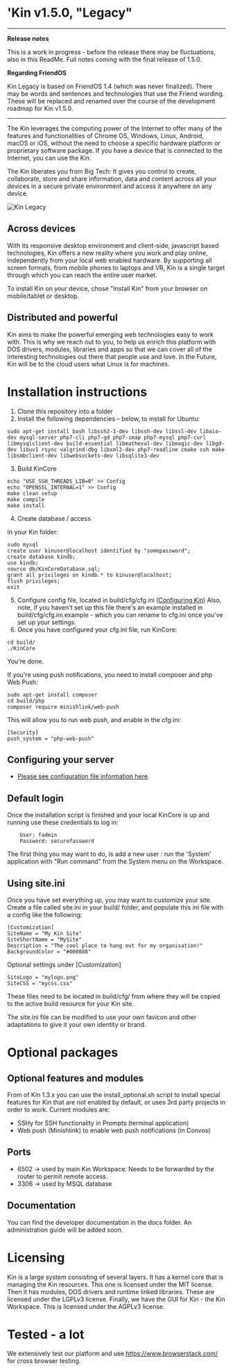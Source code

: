 'Kin v1.5.0, "Legacy"
==========================

---
**Release notes**

This is a work in progress - before the release there may be fluctuations, also 
in this ReadMe. Full notes coming with the final release of 1.5.0.

**Regarding FriendOS**

Kin Legacy is based on FriendOS 1.4 (which was never finalized). There may be 
words and sentences and technologies that use the Friend wording. These will be
replaced and renamed over the course of the development roadmap for Kin v1.5.0.

---

The Kin leverages the computing power of the Internet to offer many of the features and functionalities of Chrome OS, Windows, Linux, Android, macOS or iOS, without the need to choose a specific hardware platform or proprietary software package. If you have a device that is connected to the Internet, you can use the Kin.

The Kin liberates you from Big Tech:  It gives you control to create, collaborate, store and share information, data and content across all your devices in a secure private environment and access it anywhere on any device.

![Kin Legacy](https://os-kin.com/BG.jpg)

Across devices
--------------

With its responsive desktop environment and client-side, javascript based technologies, Kin offers a new reality where you work and play online, independently from your local web enabled hardware. By supporting all screen formats, from mobile phones to laptops and VR, Kin is a single target through which you can reach the entire user market.

To install Kin on your device, chose "Install Kin" from your browser on mobile/tablet or desktop.

Distributed and powerful
------------------------

Kin aims to make the powerful emerging web technologies easy to work with. This is why we reach out to you, to help us enrich this platform with DOS drivers, modules, libraries and apps so that we can cover all of the interesting technologies out there that people use and love.
In the Future, Kin will be to the cloud users what Linux is for machines.

Installation instructions
=========================

1. Clone this repository into a folder
2. Install the following dependencies – below, to install for Ubuntu:

```
sudo apt-get install bash libssh2-1-dev libssh-dev libssl-dev libaio-dev mysql-server php7-cli php7-gd php7-imap php7-mysql php7-curl libmysqlclient-dev build-essential libmatheval-dev libmagic-dev libgd-dev libuv1 rsync valgrind-dbg libxml2-dev php7-readline cmake ssh make libsmbclient-dev libwebsockets-dev libsqlite3-dev
```

3. Build KinCore

```
echo "USE_SSH_THREADS_LIB=0" >> Config
echo "OPENSSL_INTERNAL=1" >> Config
make clean setup
make compile
make install
```

4. Create database / access

In your Kin folder:

```
sudo mysql
create user kinuser@localhost identified by "somepassword";
create database kindb;
use kindb;
source db/KinCoreDatabase.sql;
grant all privileges on kindb.* to kinuser@localhost;
flush privileges;
exit
```

5. Configure config file, located in build/cfg/cfg.ini (<a href="https://github.com/auraeinteractive/kin-legacy/blob/master/ConfiguringKin.md">Configuring Kin</a>)
   Also, note, if you haven't set up this file there's an example installed in build/cfg/cfg.ini.example - which you can rename to cfg.ini once you've set up your settings.
6. Once you have configured your cfg.ini file, run KinCore:

```
cd build/
./KinCore
```

You're done.

If you're using push notifications, you need to install composer and php Web Push:

```
sudo apt-get install composer
cd build/php
composer require minishlink/web-push
```

This will allow you to run web push, and enable in the cfg.ini:

```
[Security]
push_system = "php-web-push"
```

Configuring your server
-----------------------

* <a href="ConfiguringKin.md">Please see configuration file information here</a>.

Default login
-------------

Once the installation script is finished and your local KinCore is up and running use these credentials to log in: 
```
    User: fadmin
    Password: securefassword
```
The first thing you may want to do, is add a new user : run the 'System' application with "Run command" from the System menu on the Workspace.

Using site.ini
--------------

Once you have set everything up, you may want to customize your site. Create a file called site.ini in your build/ folder, and populate this ini file with a config like the following:

```
[Customization]
SiteName = "My Kin Site"
SiteShortName = "MySite"
Description = "The cool place to hang out for my organisation!"
BackgroundColor = "#000088"
```

Optional settings under [Customization]

```
SiteLogo = "mylogo.png"
SiteCSS = "mycss.css"
```

These files need to be located in build/cfg/ from where they will be copied to 
the active build resource for your Kin site.

The site.ini file can be modified to use your own favicon and other adaptations to give it your own identity or brand.


Optional packages
=================

Optional features and modules
-----------------------------

From of Kin 1.3.x you can use the install_optional.sh script to install 
special features for Kin that are not enabled by default, or uses 3rd
party projects in order to work. Current modules are:

 * SSHy for SSH functionality in Prompts (terminal application)
 * Web push (Minishlink) to enable web push notifications (in Convos)

Ports
-----

- 6502 -> used by main Kin Workspace. Needs to be forwarded by the router to permit remote access.
- 3306 -> used by MSQL database


Documentation
-------------

You can find the developer documentation in the docs folder. An administration guide will be added soon.

Licensing
=========

Kin is a large system consisting of several layers. It has a kernel core that is managing the Kin resources. This one is licensed under the MIT license. Then it has modules, DOS drivers and runtime linked libraries. These are licensed under the LGPLv3 license. Finally, we have the GUI for Kin - the Kin Workspace. This is licensed under the AGPLv3 license.

Tested - a lot
==============

We extensively test our platform and use https://www.browserstack.com/ for cross browser testing.


